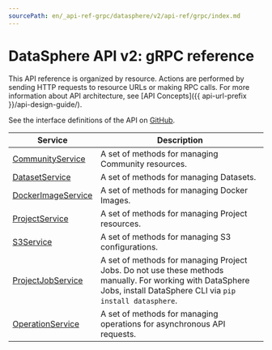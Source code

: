 ```yaml
---
sourcePath: en/_api-ref-grpc/datasphere/v2/api-ref/grpc/index.md
---
```

# DataSphere API v2: gRPC reference
This API reference is organized by resource. Actions are performed by sending HTTP requests to resource URLs or making RPC calls. For more information about API architecture, see [API Concepts]({{ api-url-prefix }}/api-design-guide/).

See the interface definitions of the API on [GitHub](https://github.com/yandex-cloud/cloudapi).

Service | Description
--- | ---
[CommunityService](./community_service.md) | A set of methods for managing Community resources.
[DatasetService](./dataset_service.md) | A set of methods for managing Datasets.
[DockerImageService](./docker_image_service.md) | A set of methods for managing Docker Images.
[ProjectService](./project_service.md) | A set of methods for managing Project resources.
[S3Service](./s3_service.md) | A set of methods for managing S3 configurations.
[ProjectJobService](./project_job_service.md) | A set of methods for managing Project Jobs. Do not use these methods manually. For working with DataSphere Jobs, install DataSphere CLI via `pip install datasphere`.
[OperationService](./operation_service.md) | A set of methods for managing operations for asynchronous API requests.
